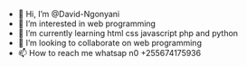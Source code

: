 - 👋 Hi, I’m @David-Ngonyani
- 👀 I’m interested in web programming
- 🌱 I’m currently learning html css javascript php and python
- 💞️ I’m looking to collaborate on  web programming
- 📫 How to reach me  whatsap n0 +255674175936

<!---
David-Ngonyani/David-Ngonyani is a ✨ special ✨ repository because its `README.md` (this file) appears on your GitHub profile.
You can click the Preview link to take a look at your changes.
--->
